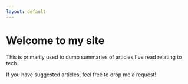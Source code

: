 ```yaml
---
layout: default
---
```


# Welcome to my site

This is primarily used to dump summaries of articles I've read relating to tech.

If you have suggested articles, feel free to drop me a request!
